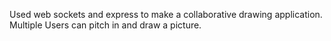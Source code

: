 
  Used web sockets and express to make a collaborative drawing application. Multiple Users can pitch in and draw a picture. 